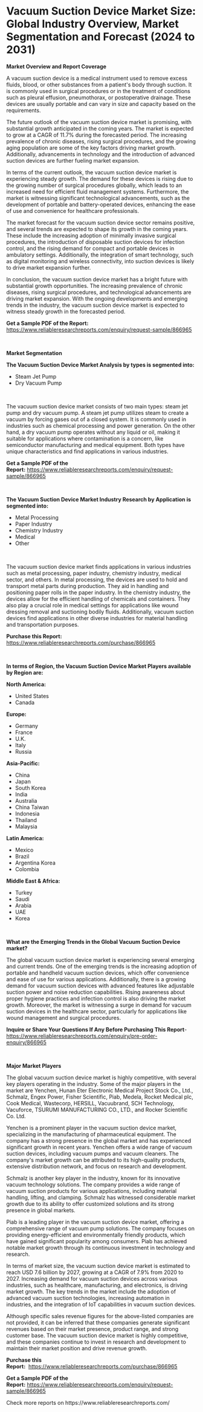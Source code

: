 <p><h1>Vacuum Suction Device Market Size: Global Industry Overview, Market Segmentation and Forecast (2024 to 2031)</h1></p><p><strong>Market Overview and Report Coverage</strong></p>
<p><p>A vacuum suction device is a medical instrument used to remove excess fluids, blood, or other substances from a patient's body through suction. It is commonly used in surgical procedures or in the treatment of conditions such as pleural effusion, pneumothorax, or postoperative drainage. These devices are usually portable and can vary in size and capacity based on the requirements.</p><p>The future outlook of the vacuum suction device market is promising, with substantial growth anticipated in the coming years. The market is expected to grow at a CAGR of 11.7% during the forecasted period. The increasing prevalence of chronic diseases, rising surgical procedures, and the growing aging population are some of the key factors driving market growth. Additionally, advancements in technology and the introduction of advanced suction devices are further fueling market expansion.</p><p>In terms of the current outlook, the vacuum suction device market is experiencing steady growth. The demand for these devices is rising due to the growing number of surgical procedures globally, which leads to an increased need for efficient fluid management systems. Furthermore, the market is witnessing significant technological advancements, such as the development of portable and battery-operated devices, enhancing the ease of use and convenience for healthcare professionals.</p><p>The market forecast for the vacuum suction device sector remains positive, and several trends are expected to shape its growth in the coming years. These include the increasing adoption of minimally invasive surgical procedures, the introduction of disposable suction devices for infection control, and the rising demand for compact and portable devices in ambulatory settings. Additionally, the integration of smart technology, such as digital monitoring and wireless connectivity, into suction devices is likely to drive market expansion further.</p><p>In conclusion, the vacuum suction device market has a bright future with substantial growth opportunities. The increasing prevalence of chronic diseases, rising surgical procedures, and technological advancements are driving market expansion. With the ongoing developments and emerging trends in the industry, the vacuum suction device market is expected to witness steady growth in the forecasted period.</p></p>
<p><strong>Get a Sample PDF of the Report:</strong> <a href="https://www.reliableresearchreports.com/enquiry/request-sample/866965">https://www.reliableresearchreports.com/enquiry/request-sample/866965</a></p>
<p>&nbsp;</p>
<p><strong>Market Segmentation</strong></p>
<p><strong>The Vacuum Suction Device Market Analysis by types is segmented into:</strong></p>
<p><ul><li>Steam Jet Pump</li><li>Dry Vacuum Pump</li></ul></p>
<p>&nbsp;</p>
<p><p>The vacuum suction device market consists of two main types: steam jet pump and dry vacuum pump. A steam jet pump utilizes steam to create a vacuum by forcing gases out of a closed system. It is commonly used in industries such as chemical processing and power generation. On the other hand, a dry vacuum pump operates without any liquid or oil, making it suitable for applications where contamination is a concern, like semiconductor manufacturing and medical equipment. Both types have unique characteristics and find applications in various industries.</p></p>
<p><strong>Get a Sample PDF of the Report:</strong>&nbsp;<a href="https://www.reliableresearchreports.com/enquiry/request-sample/866965">https://www.reliableresearchreports.com/enquiry/request-sample/866965</a></p>
<p>&nbsp;</p>
<p><strong>The Vacuum Suction Device Market Industry Research by Application is segmented into:</strong></p>
<p><ul><li>Metal Processing</li><li>Paper Industry</li><li>Chemistry Industry</li><li>Medical</li><li>Other</li></ul></p>
<p>&nbsp;</p>
<p><p>The vacuum suction device market finds applications in various industries such as metal processing, paper industry, chemistry industry, medical sector, and others. In metal processing, the devices are used to hold and transport metal parts during production. They aid in handling and positioning paper rolls in the paper industry. In the chemistry industry, the devices allow for the efficient handling of chemicals and containers. They also play a crucial role in medical settings for applications like wound dressing removal and suctioning bodily fluids. Additionally, vacuum suction devices find applications in other diverse industries for material handling and transportation purposes.</p></p>
<p><strong>Purchase this Report:</strong>&nbsp; <a href="https://www.reliableresearchreports.com/purchase/866965">https://www.reliableresearchreports.com/purchase/866965</a></p>
<p>&nbsp;</p>
<p><strong>In terms of Region, the Vacuum Suction Device Market Players available by Region are:</strong></p>
<p>
    <p> <strong> North America: </strong>
        <ul>
            <li>United States</li>
            <li>Canada</li>
        </ul>
        </p> 
    <p> <strong> Europe: </strong>
        <ul>
            <li>Germany</li>
            <li>France</li>
            <li>U.K.</li>
            <li>Italy</li>
            <li>Russia</li>
        </ul>
        </p> 
    <p> <strong> Asia-Pacific: </strong>
        <ul>
            <li>China</li>
            <li>Japan</li>
            <li>South Korea</li>
            <li>India</li>
            <li>Australia</li>
            <li>China Taiwan</li>
            <li>Indonesia</li>
            <li>Thailand</li>
            <li>Malaysia</li>
        </ul>
        </p> 
    <p> <strong> Latin America: </strong>
        <ul>
            <li>Mexico</li>
            <li>Brazil</li>
            <li>Argentina Korea</li>
            <li>Colombia</li>
        </ul>
        </p> 
    <p> <strong> Middle East & Africa: </strong>
        <ul>
            <li>Turkey</li>
            <li>Saudi</li>
            <li>Arabia</li>
            <li>UAE</li>
            <li>Korea</li>
        </ul>
    </p>
    </p>
<p>&nbsp;</p>
<p><strong>What are the Emerging Trends in the Global Vacuum Suction Device market?</strong></p>
<p><p>The global vacuum suction device market is experiencing several emerging and current trends. One of the emerging trends is the increasing adoption of portable and handheld vacuum suction devices, which offer convenience and ease of use for various applications. Additionally, there is a growing demand for vacuum suction devices with advanced features like adjustable suction power and noise reduction capabilities. Rising awareness about proper hygiene practices and infection control is also driving the market growth. Moreover, the market is witnessing a surge in demand for vacuum suction devices in the healthcare sector, particularly for applications like wound management and surgical procedures.</p></p>
<p><strong>Inquire or Share Your Questions If Any Before Purchasing This Report</strong>- <a href="https://www.reliableresearchreports.com/enquiry/pre-order-enquiry/866965">https://www.reliableresearchreports.com/enquiry/pre-order-enquiry/866965</a></p>
<p>&nbsp;</p>
<p><strong>Major Market Players</strong></p>
<p><p>The global vacuum suction device market is highly competitive, with several key players operating in the industry. Some of the major players in the market are Yenchen, Hunan Eter Electronic Medical Project Stock Co., Ltd., Schmalz, Engex Power, Fisher Scientific, Piab, Medela, Rocket Medical plc, Cook Medical, Wastecorp, HERSILL, Vacuubrand, SCH Technology, Vacuforce, TSURUMI MANUFACTURING CO., LTD., and Rocker Scientific Co. Ltd.</p><p>Yenchen is a prominent player in the vacuum suction device market, specializing in the manufacturing of pharmaceutical equipment. The company has a strong presence in the global market and has experienced significant growth in recent years. Yenchen offers a wide range of vacuum suction devices, including vacuum pumps and vacuum cleaners. The company's market growth can be attributed to its high-quality products, extensive distribution network, and focus on research and development. </p><p>Schmalz is another key player in the industry, known for its innovative vacuum technology solutions. The company provides a wide range of vacuum suction products for various applications, including material handling, lifting, and clamping. Schmalz has witnessed considerable market growth due to its ability to offer customized solutions and its strong presence in global markets.</p><p>Piab is a leading player in the vacuum suction device market, offering a comprehensive range of vacuum pump solutions. The company focuses on providing energy-efficient and environmentally friendly products, which have gained significant popularity among consumers. Piab has achieved notable market growth through its continuous investment in technology and research.</p><p>In terms of market size, the vacuum suction device market is estimated to reach USD 7.6 billion by 2027, growing at a CAGR of 7.9% from 2020 to 2027. Increasing demand for vacuum suction devices across various industries, such as healthcare, manufacturing, and electronics, is driving market growth. The key trends in the market include the adoption of advanced vacuum suction technologies, increasing automation in industries, and the integration of IoT capabilities in vacuum suction devices.</p><p>Although specific sales revenue figures for the above-listed companies are not provided, it can be inferred that these companies generate significant revenues based on their market presence, product range, and strong customer base. The vacuum suction device market is highly competitive, and these companies continue to invest in research and development to maintain their market position and drive revenue growth.</p></p>
<p><strong>Purchase this Report:</strong>&nbsp;&nbsp;<a href="https://www.reliableresearchreports.com/purchase/866965">https://www.reliableresearchreports.com/purchase/866965</a></p>
<p></p>
<p><strong>Get a Sample PDF of the Report:</strong>&nbsp;<a href="https://www.reliableresearchreports.com/enquiry/request-sample/866965">https://www.reliableresearchreports.com/enquiry/request-sample/866965</a></p>
<p>Check more reports on https://www.reliableresearchreports.com/</p>